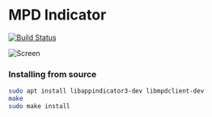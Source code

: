 # MPD Indicator
[![Build Status](https://travis-ci.org/dawidd6/indicator-mpd.svg?branch=master)](https://travis-ci.org/dawidd6/indicator-mpd)

![Screen](http://i.imgur.com/XRQf8E3.png)

### Installing from source
```sh
sudo apt install libappindicator3-dev libmpdclient-dev
make
sudo make install
```
